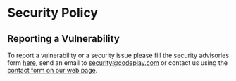 # Security Policy

## Reporting a Vulnerability

To report a vulnerability or a security issue please fill the security
advisories form [here](../../security/advisories/new), send an email to
security@codeplay.com or contact us using the [contact form on our web
page](https://codeplay.com/company/contact/?q=Report%20Security%20Issue).
